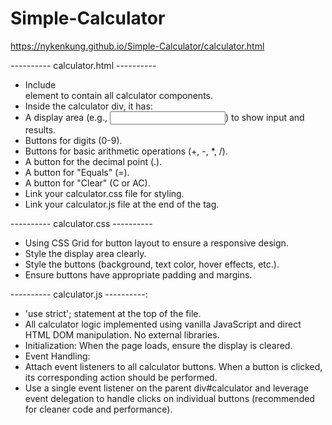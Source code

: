 # Simple-Calculator
https://nykenkung.github.io/Simple-Calculator/calculator.html

---------- calculator.html ----------
- Include <div id="calculator"> element to contain all calculator components.
- Inside the calculator div, it has:
- A display area (e.g., <input type="text" id="display" readonly>) to show input and results.
- Buttons for digits (0-9).
- Buttons for basic arithmetic operations (+, -, *, /).
- A button for the decimal point (.).
- A button for "Equals" (=).
- A button for "Clear" (C or AC).
- Link your calculator.css file for styling.
- Link your calculator.js file at the end of the <body> tag.

---------- calculator.css ----------
- Using CSS Grid for button layout to ensure a responsive design.
- Style the display area clearly.
- Style the buttons (background, text color, hover effects, etc.).
- Ensure buttons have appropriate padding and margins.

---------- calculator.js ----------:
- 'use strict'; statement at the top of the file.
- All calculator logic implemented using vanilla JavaScript and direct HTML DOM manipulation. No external libraries.
- Initialization: When the page loads, ensure the display is cleared.
- Event Handling:
- Attach event listeners to all calculator buttons. When a button is clicked, its corresponding action should be performed.
- Use a single event listener on the parent div#calculator and leverage event delegation to handle clicks on individual buttons (recommended for cleaner code and performance).
